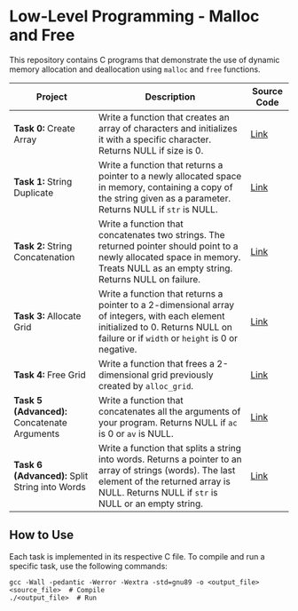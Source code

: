 # Low-Level Programming - Malloc and Free

This repository contains C programs that demonstrate the use of dynamic memory allocation and deallocation using `malloc` and `free` functions.

| Project | Description | Source Code |
| ---- | ----------- | ----------- |
| **Task 0:** Create Array | Write a function that creates an array of characters and initializes it with a specific character. Returns NULL if size is 0. | [Link](0-create_array.c) |
| **Task 1:** String Duplicate | Write a function that returns a pointer to a newly allocated space in memory, containing a copy of the string given as a parameter. Returns NULL if `str` is NULL. | [Link](1-strdup.c) |
| **Task 2:** String Concatenation | Write a function that concatenates two strings. The returned pointer should point to a newly allocated space in memory. Treats NULL as an empty string. Returns NULL on failure. | [Link](2-str_concat.c) |
| **Task 3:** Allocate Grid | Write a function that returns a pointer to a 2-dimensional array of integers, with each element initialized to 0. Returns NULL on failure or if `width` or `height` is 0 or negative. | [Link](3-alloc_grid.c) |
| **Task 4:** Free Grid | Write a function that frees a 2-dimensional grid previously created by `alloc_grid`. | [Link](4-free_grid.c) |
| **Task 5 (Advanced):** Concatenate Arguments | Write a function that concatenates all the arguments of your program. Returns NULL if `ac` is 0 or `av` is NULL. | [Link](100-argstostr.c) |
| **Task 6 (Advanced):** Split String into Words | Write a function that splits a string into words. Returns a pointer to an array of strings (words). The last element of the returned array is NULL. Returns NULL if `str` is NULL or an empty string. | [Link](101-strtow.c) |

## How to Use

Each task is implemented in its respective C file. To compile and run a specific task, use the following commands:

```shell
gcc -Wall -pedantic -Werror -Wextra -std=gnu89 -o <output_file> <source_file>  # Compile
./<output_file>  # Run

